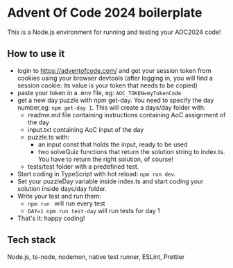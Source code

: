 # Advent Of Code 2024 boilerplate

This is a Node.js environment for running and testing your AOC2024 code!

## How to use it

- login to https://adventofcode.com/ and get your session token from cookies using your browser devtools (after logging in, you will find a session cookie: its value is your token that needs to be copied)
- paste your token in a .env file, eg: `AOC_TOKEN=myTokenCode`
- get a new day puzzle with npm get-day. You need to specify the day number,eg: `npm get-day 1`.
  This will create a days/day folder with:
  - readme.md file containing instructions containing AoC assignment of the day
  - input.txt containing AoC input of the day
  - puzzle.ts with:
    - an input const that holds the input, ready to be used
    - two solveQuiz functions that return the solution string to index.ts. You have to return the right solution, of course!
  - tests/test folder with a predefined test.
- Start coding in TypeScript with hot reload: `npm run dev`.
- Set your puzzleDay variable inside index.ts and start coding your solution inside days/day folder.
- Write your test and run them:
  - `npm run ` will run every test
  - `DAY=1 npm run test-day` will run tests for day 1
- That's it: happy coding!

## Tech stack

Node.js, ts-node, nodemon, native test runner, ESLint, Prettier
